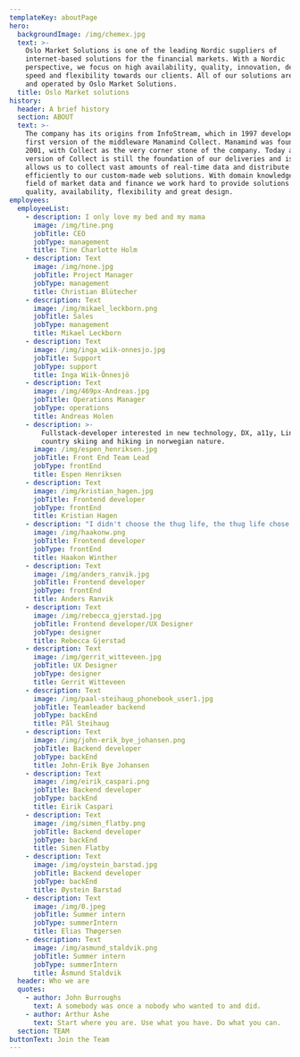 ```yaml
---
templateKey: aboutPage
hero:
  backgroundImage: /img/chemex.jpg
  text: >-
    Oslo Market Solutions is one of the leading Nordic suppliers of
    internet-based solutions for the financial markets. With a Nordic
    perspective, we focus on high availability, quality, innovation, design,
    speed and flexibility towards our clients. All of our solutions are hosted
    and operated by Oslo Market Solutions.
  title: Oslo Market solutions
history:
  header: A brief history
  section: ABOUT
  text: >-
    The company has its origins from InfoStream, which in 1997 developed the
    first version of the middleware Manamind Collect. Manamind was founded in
    2001, with Collect as the very corner stone of the company. Today a new
    version of Collect is still the foundation of our deliveries and is what
    allows us to collect vast amounts of real-time data and distribute it
    efficiently to our custom-made web solutions. With domain knowledge in the
    field of market data and finance we work hard to provide solutions with high
    quality, availability, flexibility and great design.
employees:
  employeeList:
    - description: I only love my bed and my mama
      image: /img/tine.png
      jobTitle: CEO
      jobType: management
      title: Tine Charlotte Holm
    - description: Text
      image: /img/none.jpg
      jobTitle: Project Manager
      jobType: management
      title: Christian Blütecher
    - description: Text
      image: /img/mikael_leckborn.png
      jobTitle: Sales
      jobType: management
      title: Mikael Leckborn
    - description: Text
      image: /img/inga_wiik-onnesjo.jpg
      jobTitle: Support
      jobType: support
      title: Inga Wiik-Önnesjö
    - description: Text
      image: /img/469px-Andreas.jpg
      jobTitle: Operations Manager
      jobType: operations
      title: Andreas Holen
    - description: >-
        Fullstack-developer interested in new technology, DX, a11y, Linux, cross
        country skiing and hiking in norwegian nature.
      image: /img/espen_henriksen.jpg
      jobTitle: Front End Team Lead
      jobType: frontEnd
      title: Espen Henriksen
    - description: Text
      image: /img/kristian_hagen.jpg
      jobTitle: Frontend developer
      jobType: frontEnd
      title: Kristian Hagen
    - description: "I didn't choose the thug life, the thug life chose me. \U0001F52B\U0001F525\U0001F693"
      image: /img/haakonw.png
      jobTitle: Frontend developer
      jobType: frontEnd
      title: Haakon Winther
    - description: Text
      image: /img/anders_ranvik.jpg
      jobTitle: Frontend developer
      jobType: frontEnd
      title: Anders Ranvik
    - description: Text
      image: /img/rebecca_gjerstad.jpg
      jobTitle: Frontend developer/UX Designer
      jobType: designer
      title: Rebecca Gjerstad
    - description: Text
      image: /img/gerrit_witteveen.jpg
      jobTitle: UX Designer
      jobType: designer
      title: Gerrit Witteveen
    - description: Text
      image: /img/paal-steihaug_phonebook_user1.jpg
      jobTitle: Teamleader backend
      jobType: backEnd
      title: Pål Steihaug
    - description: Text
      image: /img/john-erik_bye_johansen.png
      jobTitle: Backend developer
      jobType: backEnd
      title: John-Erik Bye Johansen
    - description: Text
      image: /img/eirik_caspari.png
      jobTitle: Backend developer
      jobType: backEnd
      title: Eirik Caspari
    - description: Text
      image: /img/simen_flatby.png
      jobTitle: Backend developer
      jobType: backEnd
      title: Simen Flatby
    - description: Text
      image: /img/oystein_barstad.jpg
      jobTitle: Backend developer
      jobType: backEnd
      title: Øystein Barstad
    - description: Text
      image: /img/0.jpeg
      jobTitle: Summer intern
      jobType: summerIntern
      title: Elias Thøgersen
    - description: Text
      image: /img/asmund_staldvik.png
      jobTitle: Summer intern
      jobType: summerIntern
      title: Åsmund Staldvik
  header: Who we are
  quotes:
    - author: John Burroughs
      text: A somebody was once a nobody who wanted to and did.
    - author: Arthur Ashe
      text: Start where you are. Use what you have. Do what you can.
  section: TEAM
buttonText: Join the Team
---
```

